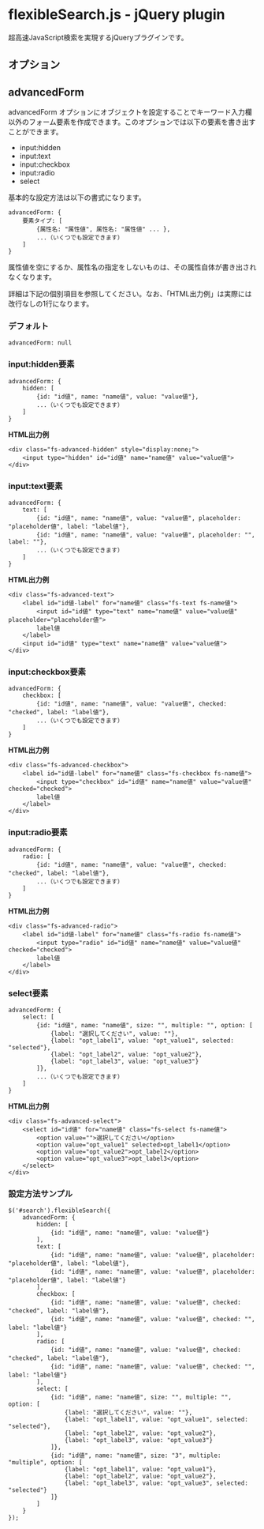 flexibleSearch.js - jQuery plugin
=========================

超高速JavaScript検索を実現するjQueryプラグインです。

## オプション

## advancedForm

advancedForm オプションにオブジェクトを設定することでキーワード入力欄以外のフォーム要素を作成できます。このオプションでは以下の要素を書き出すことができます。

* input:hidden
* input:text
* input:checkbox
* input:radio
* select

基本的な設定方法は以下の書式になります。

```
advancedForm: {
    要素タイプ: [
        {属性名: "属性値", 属性名: "属性値" ... },
        ...（いくつでも設定できます）
    ]
}
```

属性値を空にするか、属性名の指定をしないものは、その属性自体が書き出されなくなります。

詳細は下記の個別項目を参照してください。なお、「HTML出力例」は実際には改行なしの1行になります。

### デフォルト

```
advancedForm: null
```

### input:hidden要素

```
advancedForm: {
    hidden: [
        {id: "id値", name: "name値", value: "value値"},
        ...（いくつでも設定できます）
    ]
}
```

**HTML出力例**

```
<div class="fs-advanced-hidden" style="display:none;">
    <input type="hidden" id="id値" name="name値" value="value値">
</div>
```

### input:text要素

```
advancedForm: {
    text: [
        {id: "id値", name: "name値", value: "value値", placeholder: "placeholder値", label: "label値"},
        {id: "id値", name: "name値", value: "value値", placeholder: "", label: ""},
        ...（いくつでも設定できます）
    ]
}
```

**HTML出力例**

```
<div class="fs-advanced-text">
    <label id="id値-label" for="name値" class="fs-text fs-name値">
        <input id="id値" type="text" name="name値" value="value値" placeholder="placeholder値">
        label値
    </label>
    <input id="id値" type="text" name="name値" value="value値">
</div>
```

### input:checkbox要素

```
advancedForm: {
    checkbox: [
        {id: "id値", name: "name値", value: "value値", checked: "checked", label: "label値"},
        ...（いくつでも設定できます）
    ]
}
```

**HTML出力例**

```
<div class="fs-advanced-checkbox">
    <label id="id値-label" for="name値" class="fs-checkbox fs-name値">
        <input type="checkbox" id="id値" name="name値" value="value値" checked="checked">
        label値
    </label>
</div>
```

### input:radio要素

```
advancedForm: {
    radio: [
        {id: "id値", name: "name値", value: "value値", checked: "checked", label: "label値"},
        ...（いくつでも設定できます）
    ]
}
```

**HTML出力例**

```
<div class="fs-advanced-radio">
    <label id="id値-label" for="name値" class="fs-radio fs-name値">
        <input type="radio" id="id値" name="name値" value="value値" checked="checked">
        label値
    </label>
</div>
```

### select要素

```
advancedForm: {
    select: [
        {id: "id値", name: "name値", size: "", multiple: "", option: [
            {label: "選択してください", value: ""},
            {label: "opt_label1", value: "opt_value1", selected: "selected"},
            {label: "opt_label2", value: "opt_value2"},
            {label: "opt_label3", value: "opt_value3"}
        ]},
        ...（いくつでも設定できます）
    ]
}
```

**HTML出力例**

```
<div class="fs-advanced-select">
    <select id="id値" for="name値" class="fs-select fs-name値">
        <option value="">選択してください</option>
        <option value="opt_value1" selected>opt_label1</option>
        <option value="opt_value2">opt_label2</option>
        <option value="opt_value3">opt_label3</option>
    </select>
</div>
```

### 設定方法サンプル

```
$('#search').flexibleSearch({
    advancedForm: {
        hidden: [
            {id: "id値", name: "name値", value: "value値"}
        ],
        text: [
            {id: "id値", name: "name値", value: "value値", placeholder: "placeholder値", label: "label値"},
            {id: "id値", name: "name値", value: "value値", placeholder: "placeholder値", label: "label値"}
        ],
        checkbox: [
            {id: "id値", name: "name値", value: "value値", checked: "checked", label: "label値"},
            {id: "id値", name: "name値", value: "value値", checked: "", label: "label値"}
        ],
        radio: [
            {id: "id値", name: "name値", value: "value値", checked: "checked", label: "label値"},
            {id: "id値", name: "name値", value: "value値", checked: "", label: "label値"}
        ],
        select: [
            {id: "id値", name: "name値", size: "", multiple: "", option: [
                {label: "選択してください", value: ""},
                {label: "opt_label1", value: "opt_value1", selected: "selected"},
                {label: "opt_label2", value: "opt_value2"},
                {label: "opt_label3", value: "opt_value3"}
            ]},
            {id: "id値", name: "name値", size: "3", multiple: "multiple", option: [
                {label: "opt_label1", value: "opt_value1"},
                {label: "opt_label2", value: "opt_value2"},
                {label: "opt_label3", value: "opt_value3", selected: "selected"}
            ]}
        ]
    }
});
```

